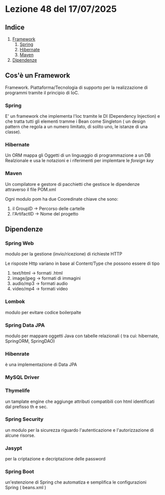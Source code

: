 # Lezione 48 del 17/07/2025

## Indice

1. [Framework](#cosè-un-framework)
   1. [Spring](#spring)
   2. [Hibernate](#hibernate)
   3. [Maven](#maven)
2. [Dipendenze](#dipendenze)

## Cos'è un Framework

Framework. Piattaforma/Tecnologia di supporto per la realizzazione di programmi tramite il principio di IoC.

### Spring

E' un framework che implementa l'Ioc tramite le DI (Dependency Injection) e che tratta tutti gli elementi tramme i Bean come Singleton ( un design pattern che regola a un numero limitato, di solito uno, le istanze di una classe).

### Hibernate

Un ORM mappa gli Oggetti di un linguaggio di programmazione a un DB Realzionale e usa le notazioni e i riferimenti per implemtare le _foreign key_

### Maven

Un compilatore e gestore di pacchietti che gestisce le dipendenze attraverso il file POM.xml

Ogni modulo pom ha due Cooredinate chiave che sono:

1. il GroupID &rarr; Percorso delle cartelle
2. l'ArtifactID &rarr; Nome del progetto

## Dipendenze

### Spring Web

modulo per la gestione (invio/ricezione) di richieste HTTP

Le risposte Http variano in base al Content/Type che possono essere di tipo

1. text/html &rarr; formati .html
2. image/jpeg &rarr; formati di immagini
3. audio/mp3 &rarr; formati audio
4. video/mp4 &rarr; formati video

### Lombok

modulo per evitare codice boilerpalte

### Spring Data JPA

modulo per mappare oggetti Java con tabelle relazionali ( tra cui: hibernate, SpringORM, SpringDAO)

### Hibenrate

è una implementazione di Data JPA

### MySQL Driver

### Thymelife

un tamplate engine che aggiunge attributi compatibili con html identificati dal prefisso th e sec.

### Spring Security

un modulo per la sicurezza riguardo l'autenticazione e l'autorizzazione di alcune risorse.

### Jasypt

per la criptazione e decriptazione delle password

### Spring Boot

un'estenzione di Spring che automatiza e semplifica le configurazioni Spring ( beans.xml )

